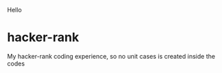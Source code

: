 Hello
# hacker-rank
My hacker-rank coding experience, so no unit cases is created inside the codes

